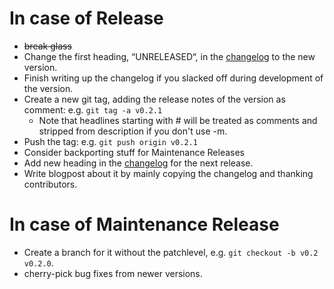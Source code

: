 # In case of Release #
*  ~~break glass~~
* Change the first heading, “UNRELEASED“, in the [changelog](./CHANGELOG.md) to the new version.
* Finish writing up the changelog if you slacked off during development of the version.
* Create a new git tag, adding the release notes of the version as comment: e.g. `git tag -a v0.2.1`
  * Note that headlines starting with # will be treated as comments and stripped from description if you don't use -m.
* Push the tag: e.g. `git push origin v0.2.1`
* Consider backporting stuff for Maintenance Releases
* Add new heading in the [changelog](./CHANGELOG.md) for the next release.
* Write blogpost about it by mainly copying the changelog and thanking contributors.

# In case of Maintenance Release #
* Create a branch for it without the patchlevel, e.g. `git checkout -b v0.2 v0.2.0`.
* cherry-pick bug fixes from newer versions.
